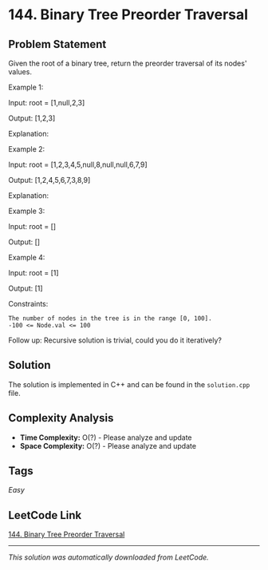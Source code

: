 # 144. Binary Tree Preorder Traversal

## Problem Statement

Given the root of a binary tree, return the preorder traversal of its nodes&#39; values.

Example 1:

Input: root = [1,null,2,3]

Output: [1,2,3]

Explanation:

Example 2:

Input: root = [1,2,3,4,5,null,8,null,null,6,7,9]

Output: [1,2,4,5,6,7,3,8,9]

Explanation:

Example 3:

Input: root = []

Output: []

Example 4:

Input: root = [1]

Output: [1]

Constraints:

	The number of nodes in the tree is in the range [0, 100].
	-100 <= Node.val <= 100

Follow up: Recursive solution is trivial, could you do it iteratively?

## Solution

The solution is implemented in C++ and can be found in the `solution.cpp` file.

## Complexity Analysis

- **Time Complexity:** O(?) - Please analyze and update
- **Space Complexity:** O(?) - Please analyze and update

## Tags

*Easy*

## LeetCode Link

[144. Binary Tree Preorder Traversal](https://leetcode.com/problems/binary-tree-preorder-traversal/)

---

*This solution was automatically downloaded from LeetCode.*
